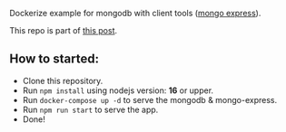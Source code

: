 Dockerize example for mongodb with client tools ([mongo express](https://github.com/mongo-express/mongo-express)).

This repo is part of [this post](https://dev.to/mohammadanang/mongo-docker-3394).

## How to started:

- Clone this repository.
- Run `npm install` using nodejs version: **16** or upper.
- Run `docker-compose up -d` to serve the mongodb & mongo-express.
- Run `npm run start` to serve the app.
- Done!
